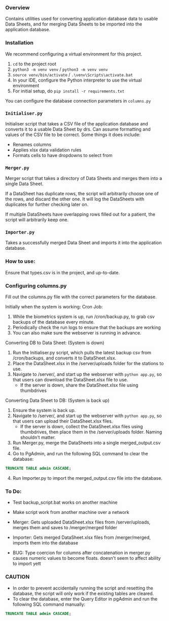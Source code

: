 ### Overview
Contains utilities used for converting application database data to usable Data Sheets, and for merging Data Sheets to be imported
into the application database.

### Installation

We recommend configuring a virtual environment for this project.
1. `cd` to the project root
2. `python3 -m venv venv` / `python3 -m venv venv` 
3. `source venv/bin/activate` / `.\venv\Scripts\activate.bat`
4. In your IDE, configure the Python interpreter to use the virtual environment
5. For initial setup, do `pip install -r requirements.txt`

You can configure the database connection parameters in `columns.py`

### `Initialiser.py`
Initialiser script that takes a CSV file of the application database and converts it to a usable Data Sheet by drs.
Can assume formatting and values of the CSV file to be correct.
Some things it does include:
- Renames columns
- Applies xlsx data validation rules
- Formats cells to have dropdowns to select from
 
### `Merger.py`
Merger script that takes a directory of Data Sheets and merges them into a single Data Sheet.

If a DataSheet has duplicate rows, the script will arbitrarily choose one of the rows, and discard the other one.
It will log the DataSheets with duplicates for further checking later on.

If multiple DataSheets have overlapping rows filled out for a patient, the script will arbitrarily keep one.

### `Importer.py`
Takes a successfully merged Data Sheet and imports it into the application database.

### How to use:
Ensure that types.csv is in the project, and up-to-date.

### Configuring columns.py
Fill out the columns.py file with the correct parameters for the database.

Initially when the system is working:
Cron Job:
1. While the biometrics system is up, run /cron/backup.py, to grab csv backups of the database every minute.
2. Periodically check the run logs to ensure that the backups are working
3. You can also make sure the webserver is running in advance.

Converting DB to Data Sheet: (System is down)
1. Run the Initialiser.py script, which pulls the latest backup csv from /cron/backups, and converts it to DataSheet.xlsx. 
2. Place the DataSheet.xlsx in the /server/uploads folder for the stations to use.
3. Navigate to /server/, and start up the webserver with `python app.py`, so that users can download the DataSheet.xlsx file to use. 
   - If the server is down, share the DataSheet.xlsx file using thumbdrives

Converting Data Sheet to DB: (System is back up)
1. Ensure the system is back up.
2. Navigate to /server/, and start up the webserver with `python app.py`, so that users can upload their DataSheet.xlsx files.
   - If the server is down, collect the DataSheet.xlsx files using thumbdrives, then place them in the /server/uploads folder. Naming shouldn't matter.
3. Run Merger.py, merge the DataSheets into a single merged_output.csv file.
4. Go to PgAdmin, and run the following SQL command to clear the database:
```sql
TRUNCATE TABLE admin CASCADE;
```
4. Run Importer.py to import the merged_output.csv file into the database.

### To Do:
- Test backup_script.bat works on another machine
- Make script work from another machine over a network
- Merger: Gets uploaded DataSheet.xlsx files from /server/uploads, merges them and saves to /merger/merged folder
- Importer: Gets merged DataSheet.xlsx files from /merger/merged, imports them into the database

- BUG: Type coercion for columns after concatenation in merger.py causes numeric values to become floats. doesn't seem to affect ability to import yett
 
### CAUTION
- In order to prevent accidentally running the script and resetting the database, the script will only work if the existing tables are cleared.
- To clear the database, enter the Query Editor in pgAdmin and run the following SQL command manually:
```sql
TRUNCATE TABLE admin CASCADE;
```